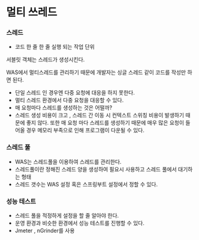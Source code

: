 # 멀티 쓰레드

### 스레드

- 코드 한 줄 한 줄 실행 되는 작업 단위

서블릿 객체는 스레드가 생성시킨다.

WAS에서 멀티스레드를 관리하기 때문에 개발자는 싱글 스레드 같이 코드를 작성만 하면 된다.

- 단일 스레드 인 경우엔 다중 요청에 대응을 하지 못한다.
- 멀티 스레드 환경에서 다중 요청을 대응할 수 있다.
- 매 요청마다 스레드를 생성하는 것은 어떨까?
- 스레드 생성 비용이 크고 , 스레드 간 이동 시 컨텍스트 스위칭 비용이 발생하기 때문에 좋지 않다. 또한 매 요청 마다 스레드를 생성하기 때문에 매우 많은 요청이 들어올 경우 메모리 부족으로 인해 프로그램이 다운될 수 있다.

### 스레드 풀

- WAS는 스레드풀을 이용하여 스레드를 관리한다.
- 스레드풀이란 정해진 스레드 양을 생성하여 필요시 사용하고 스레드 풀에서 대기하는 형태
- 스레드 갯수는 WAS 설정 혹은 스프링부트 설정에서 정할 수 있다.

### 성능 테스트

- 스레드 풀을 적정하게 설정을 할 줄 알아야 한다.
- 운영 환경과 비슷한 환경에서 성능 테스트를 진행할 수 있다.
- Jmeter , nGrinder를 사용